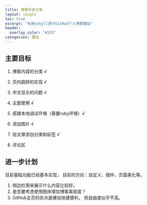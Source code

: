 ```yaml
---
title: 博客开发记录
layout: single
toc: true
excerpt: "利用jekyll进行GitHub个人博客建站"
header:
  overlay_color: "#333"
categories: 建站
---
```


## 主要目标
1. 博客内容的分类 √
2. 页内跳转的实现 √
3. 中文显示的问题 √
4. 主题使用 √
5. 搭建本地调试环境（需要ruby环境）√
6. 添加图片 √
7. 给文章添加分类和标签 √

8. 评论区

## 进一步计划
目前基础功能已经基本实现， 目前的方向：自定义、插件、页面美化等。

1. 侧边栏用来展示什么内容比较好。
2. 是否要考虑使用图床增加博客美观度？
3. GitHub主页的优点是建站快捷便利， 但自由度似乎不高。